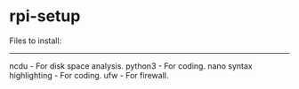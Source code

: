 # rpi-setup

Files to install:
*****************
ncdu - For disk space analysis.
python3 - For coding.
nano syntax highlighting - For coding.
ufw - For firewall.
